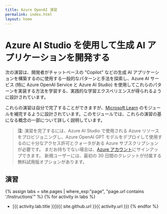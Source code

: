 ```yaml
---
title: Azure OpenAI 演習
permalink: index.html
layout: home
---
```


# Azure AI Studio を使用して生成 AI アプリケーションを開発する

次の演習は、開発者がチャットベースの "Copilot" などの生成 AI アプリケーションを構築するのに使用する一般的なパターンと手法を探索し、Azure AI サービス (特に Azure OpenAI Service と Azure AI Studio) を使用してこれらのパターンを実装する方法を学習する、実践的な学習エクスペリエンスが得られるように設計されています。

これらの演習は自分で完了することができますが、[Microsoft Learn](https://learn.microsoft.com/training/paths/create-custom-copilots-ai-studio/) のモジュールを補完するように設計されています。このモジュールでは、これらの演習の基になる概念の一部について詳しく説明しています。

> **注**: 演習を完了するには、Azure AI Studio で使用される Azure リソースをプロビジョニングし、Azure OpenAI GPT モデルをデプロイして使用するのに十分なアクセス許可とクォータがある Azure サブスクリプションが必要です。 まだお持ちでない場合は、[Azure アカウント](https://azure.microsoft.com/free)にサインアップできます。 新規ユーザーには、最初の 30 日間のクレジットが付属する無料試用版オプションがあります。

## 演習

{% assign labs = site.pages | where_exp:"page", "page.url contains '/Instructions'" %} {% for activity in labs  %}
- [{{ activity.lab.title }}]({{ site.github.url }}{{ activity.url }}) {% endfor %}